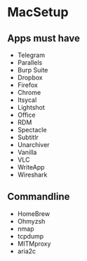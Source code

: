 # MacSetup
 
## Apps must have
  - Telegram
  - Parallels
  - Burp Suite
  - Dropbox
  - Firefox
  - Chrome
  - Itsycal
  - Lightshot
  - Office
  - RDM
  - Spectacle
  - Subtitlr
  - Unarchiver
  - Vanilla
  - VLC
  - WriteApp
  - Wireshark
  
## Commandline
  - HomeBrew
  - Ohmyzsh
  - nmap
  - tcpdump
  - MITMproxy
  - aria2c
  
  
